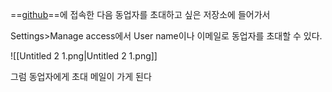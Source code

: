 ==[github](http://github.com)==에 접속한 다음 동업자를 초대하고 싶은 저장소에 들어가서

Settings>Manage access에서 User name이나 이메일로 동업자를 초대할 수 있다.

  

![[Untitled 2 1.png|Untitled 2 1.png]]

그럼 동업자에게 초대 메일이 가게 된다